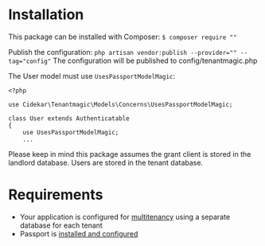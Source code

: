 # Installation

This package can be installed with Composer:
```$ composer require ""```

Publish the configuration:
```php artisan vendor:publish --provider="" --tag="config"```
The configuration will be published to config/tenantmagic.php

The User model must use ```UsesPassportModelMagic```:
```
<?php

use Cidekar\Tenantmagic\Models\Concerns\UsesPassportModelMagic;

class User extends Authenticatable
{
    use UsesPassportModelMagic;
    ...
```
Please keep in mind this package assumes the grant client is stored in the landlord database. Users are stored in the tenant database.

# Requirements
- Your application is configured for [multitenancy](https://spatie.be/docs/laravel-multitenancy/v1/installation/using-multiple-databases) using a separate database for each tenant
- Passport is [installed and configured](https://laravel.com/docs/7.x/passport#installation)
